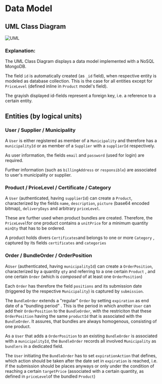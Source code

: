 # Data Model

## UML Class Diagram



![UML](../Fairbundled_UML.png)



### Explanation:

The UML Class Diagram displays a data model implemented with a NoSQL MongoDB.

The field `id` is automatically created (as `_id` field), when respective entity is modeled as database collection. This is the case for all entities except for `PriceLevel`  (defined inline in `Product` model's field).

The grayish displayed id-fields represent a foreign key, i.e. a reference to a certain entity.



## Entities (by logical units)

### User / Supplier / Municipality

A `User` is either registered as member of a `Municipality` and therefore has a `municipalityId` or as member of a `Supplier` with a `supplierId` respectively. 

As user information, the fields `email` and `password` (used for login) are required.

Further information (such as `billingAddress` or `responsible`) are associated to user's municipality or supplier.



### Product / PriceLevel / Certificate / Category

A `User` (authenticated, having `supplierId`) can create a `Product`, characterized by the fields `name`, `description`,  `picture` (base64 encoded bitmap), `deliveryDays` and arbitrary `priceLevel`. 

These are further used when product bundles are created. Therefore, the `PriceLevel`for one product contains a `unitPrice` for a minimum quantity `minQty` that has to be ordered.

A product holds divers `Certificates`and belongs to one or more `Category` , captured by its fields `certificates` and `categories`



### Order / BundleOrder / OrderPosition

A`User` (authenticated, having `municipalityId`) can create a `OrderPosition`, characterized by a quantity `qty` and referring to a one certain `Product` , and one certain `Order` (which is *composed* of at least one `OrderPosition`)

Each `Order` has therefore the field `positions` and its submission date (triggered by the respective `Municipality`) is captured by `submission`.

The `BundleOrder` extends a "regular" `Order` by setting `expiration` as end date of a "bundling period" . This is the period in which another `User` can add their `OrderPosition` to the `BundleOrder`, with the restriciton that these `OrderPosition` having the same `productId` that is associated with the `BundleOrder`. It assures, that bundles are always homogenous, consisting of one product.  

As a `User` that adds a `OrderPosition` to an existing  `BundleOrder` is associated with a `municipalityId`, the  `BundleOrder` records all involved `Municipality` as `bundlers` in a dedicated field. 

The `User` initiating the `BundleOrder` has to set `expirationAction` that defines, which action should be taken after the date set in `expiration` is reached, i.e. if the submission should be places anyways or only under the condition of reaching a certain `targetPrice` (associated with a certain quantity, as defined in `priceLevel`of the bundled `Product`)
